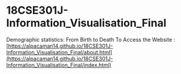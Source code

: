 # 18CSE301J-Information_Visualisation_Final
Demographic statistics: From Birth to Death
To Access the Website : [https://alpacaman14.github.io/18CSE301J-Information_Visualisation_Final/about.html](https://alpacaman14.github.io/18CSE301J-Information_Visualisation_Final/index.html)
